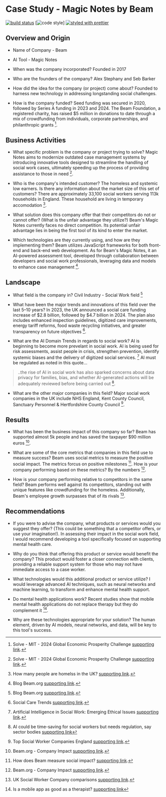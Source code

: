 # Case Study - Magic Notes by Beam
[![build status](https://github.com/xraySMULu/ai-case-study/blob/main/.github/workflows/blank.yml)](https://github.com/xraySMULu/ai-case-study/blob/main/.github/workflows/blank.yml)
[![code style](https://img.shields.io/badge/code_style-XO-5ed9c7.svg)]
[![styled with prettier](https://img.shields.io/badge/styled_with-prettier-ff69b4.svg)](https://github.com/prettier/prettier)

## Overview and Origin

* Name of Company - Beam

* AI Tool - Magic Notes

* When was the company incorporated? Founded in 2017

* Who are the founders of the company? Alex Stephany and Seb Barker

* How did the idea for the company (or project) come about? Founded to harness new technology in addressing longstanding social challenges.

* How is the company funded? Seed funding was secured in 2020, followed by Series A funding in 2023 and 2024. The Beam Foundation, a registered charity, has raised $5 million in donations to date through a mix of crowdfunding from individuals, corporate partnerships, and philanthropic grants [^1].

## Business Activities

* What specific problem is the company or project trying to solve? Magic Notes aims to modernize outdated case management systems by introducing innovative tools designed to streamline the handling of social work cases, ultimately speeding up the process of providing assistance to those in need [^1].

* Who is the company's intended customer? The homeless and systemic low earners. Is there any information about the market size of this set of customers? There are approximately 33,100 social workers serving 113k households in England. These household are living in temporary accomodation [^2].

* What solution does this company offer that their competitors do not or cannot offer? (What is the unfair advantage they utilize?) Beam's Magic Notes currently faces no direct competition. Its potential unfair advantage lies in being the first tool of its kind to enter the market.

* Which technologies are they currently using, and how are they implementing them? Beam utilizes JavaScript frameworks for both front-end and back-end web development. As for Beam's Magic Notes, it an AI-powered assessment tool, developed through collaboration between developers and social work professionals, leveraging data and models to enhance case management [^3].

## Landscape

* What field is the company in? Civil Industry - Social Work field [^3]

* What have been the major trends and innovations of this field over the last 5&ndash;10 years? In 2023, the UK announced a social care funding increase of $2.8 billion, followed by $4.7 billion in 2024. The plan also includes enhanced inspection guidelines, digitized care improvements, energy tariff reforms, food waste recycling initiatives, and greater transparency on future objectives [^4].

* What are the AI Domain Trends in regards to social work? AI is beginning to become more prevelant in social work. AI is being used for risk assessments, assist people in crisis, strengthen prevention, identify systemic biases and the delivery of digitized social services. [^9] AI must be regulated as noted in this quote... 
> ..the rise of AI in social work has also sparked concerns about data privacy for families, bias, and whether AI-generated actions will be adequately reviewed before being carried out [^10].

* What are the other major companies in this field? Major social work companies in the UK include NHS England, Kent County Council, Sanctuary Personnel & Hertfordshire County Council [^5].


## Results

* What has been the business impact of this company so far? Beam has supported almost 5k people and has saved the taxpayer $90 million euros [^6].

* What are some of the core metrics that companies in this field use to measure success? Beam uses social metrics to measure the positive social impact. The metrics forcus on positive milestones [^7]. How is your company performing based on these metrics?  By the numbers [^6].

* How is your company performing relative to competitors in the same field? Beam performs well against its competitors, standing out with unique features like crowdfunding for the homeless. Additionally, Beam's employee growth surpasses that of its rivals [^8].


## Recommendations

* If you were to advise the company, what products or services would you suggest they offer? (This could be something that a competitor offers, or use your imagination!). In assessing their impact in the social work field, I would recommend developing a tool specifically focused on supporting mental health care.

* Why do you think that offering this product or service would benefit the company? This product would foster a closer connection with clients, providing a reliable support system for those who may not have immediate access to a case worker.

* What technologies would this additional product or service utilize? I would leverage advanced AI techniques, such as neural networks and machine learning, to transform and enhance mental health support. 

* Do mental health applications work? Recent studies show that mobile mental health applications do not replace therapy but they do complement it [^11]. 

* Why are these technologies appropriate for your solution? The human element, driven by AI models, neural networks, and data, will be key to this tool's success.


[^1]: Solve - MIT - 2024 Global Economic Prosperity Challenge [supporting link](https://solve.mit.edu/challenges/2024-global-economic-prosperity-challenge/solutions/88194).
[^2]: How many people are homelss in the UK? [supporting link](https://www.bigissue.com/news/housing/how-many-people-are-homeless-in-the-uk-and-what-can-you-do-about-it/).
[^3]: Blog Beam.org [supporting link](https://blog.beam.org/).
[^4]: Social Care Trends [supporting link](https://www.charecruitment.com/blog/2022/12/social-care-trends-to-watch-out-for-in-2023?source=google.com).
[^5]: Top Social Worker Companies England [supporting link](https://www.glassdoor.com/Explore/top-social-worker-companies-england_IO.4,17_IL.28,35_IS7287.htm).
[^6]: Beam.org - Company Impact [supporting link](https://beam.org/company-impact).
[^7]: How does Beam measure social impact? [supporting link](https://help.beam.org/en/articles/2794725-how-does-beam-measure-social-impact).
[^8]: UK Social Worker Company comparisons [supporting link](https://growjo.com/company/BEAM).
[^9]: Artificial Intelligence in Social Work: Emerging Ethical Issues [supporting link](https://jswve.org/volume-20/issue-2/item-05/#:~:text=AI%20is%20being%20used%20to,service%20outcomes%2C%20among%20other%20uses).
[^10]: AI could be time-saving for social workers but needs regulation, say sector bodies [supporting link](https://www.communitycare.co.uk/2024/10/04/ai-could-be-time-saving-for-social-workers-but-needs-regulation-say-sector-bodies/)
[^11]: Is a mobile app as good as a therapist? [supporting link](https://www.health.harvard.edu/blog/is-a-mobile-app-as-good-as-a-therapist-202202072683)